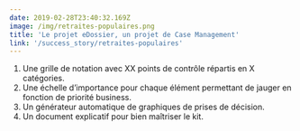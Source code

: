 ```yaml
---
date: 2019-02-28T23:40:32.169Z
image: /img/retraites-populaires.png
title: 'Le projet eDossier, un projet de Case Management'
link: '/success_story/retraites-populaires'
---
```


1. Une grille de notation avec XX points de contrôle répartis en X catégories.
2. Une échelle d’importance pour chaque élément permettant de jauger en fonction de priorité business.
3. Un générateur automatique de graphiques de prises de décision.
4. Un document explicatif pour bien maîtriser le kit.
